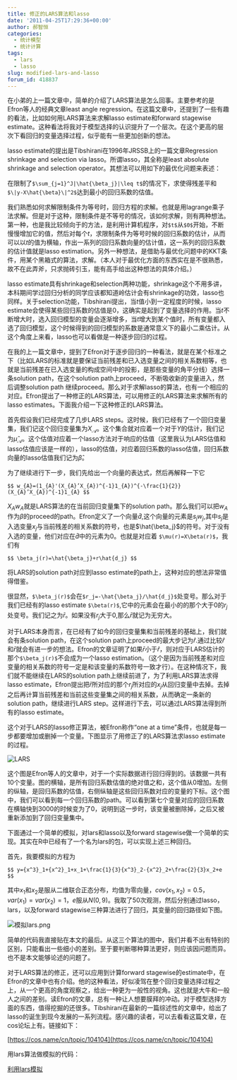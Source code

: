 ```yaml
---
title: 修正的LARS算法和lasso
date: '2011-04-25T17:29:36+00:00'
author: 郝智恒
categories:
  - 统计模型
  - 统计计算
tags:
  - lars
  - lasso
slug: modified-lars-and-lasso
forum_id: 418837
---
```


在小弟的上一篇文章中，简单的介绍了LARS算法是怎么回事。主要参考的是Efron等人的经典文章least angle regression。在这篇文章中，还提到了一些有趣的看法，比如如何用LARS算法来求解lasso estimate和forward stagewise estimate。这种看法将我对于模型选择的认识提升了一个层次。在这个更高的层次下看回归的变量选择过程，似乎能有一些更加创新的想法。

<!--more-->

lasso estimate的提出是Tibshirani在1996年JRSSB上的一篇文章Regression shrinkage and selection via lasso。所谓lasso，其全称是least absolute shrinkage and selection operator。其想法可以用如下的最优化问题来表述：

在限制了`$\sum_{j=1}^J|\hat{\beta_j}|\leq t$`的情况下，求使得残差平和`$\|y-X\hat{\beta}\|^2$`达到最小的回归系数的估值。

我们熟悉如何求解限制条件为等号时，回归方程的求解。也就是用lagrange乘子法求解。但是对于这种，限制条件是不等号的情况，该如何求解，则有两种想法。第一种，也是我比较倾向于的方法，是利用计算机程序，对`$t$`从`$0$`开始，不断慢慢增加它的值，然后对每个$t$，求限制条件为等号时候的回归系数的估计，从而可以以$t$的值为横轴，作出一系列的回归系数向量的估计值，这一系列的回归系数的估计值就是lasso estimation。另外一种想法，是借助与最优化问题中的KKT条件，用某个黑箱式的算法，求解。（本人对于最优化方面的东西实在是不很熟悉，故不在此弄斧，只求抛砖引玉，能有高手给出这种想法的具体介绍。）

lasso estimate具有shrinkage和selection两种功能，shrinkage这个不用多讲，本科期间学过回归分析的同学应该都知道岭估计会有shrinkage的功效，lasso也同样。关于selection功能，Tibshirani提出，当$t$值小到一定程度的时候，lasso estimate会使得某些回归系数的估值是$0$，这确实是起到了变量选择的作用。当$t$不断增大时，选入回归模型的变量会逐渐增多，当$t$增大到某个值时，所有变量都入选了回归模型，这个时候得到的回归模型的系数是通常意义下的最小二乘估计。从这个角度上来看，lasso也可以看做是一种逐步回归的过程。

在我的上一篇文章中，提到了Efron对于逐步回归的一种看法，就是在某个标准之下（比如LARS的标准就是要保证当前残差和已入选变量之间的相关系数相等，也就是当前残差在已入选变量的构成空间中的投影，是那些变量的角平分线）选择一条solution path，在这个solution path上proceed，不断吸收新的变量进入，然后调整solution path 继续proceed。那么对于求解lasso的算法，也有一个相应的对应。Efron提出了一种修正的LARS算法，可以用修正的LARS算法来求解所有的lasso estimates。下面我介绍一下这种修正的LARS算法。

首先假设我们已经完成了几步LARS steps。这时候，我们已经有了一个回归变量集，我们记这个回归变量集为$X_{\mathscr{A}}$。这个集合就对应着一个对于$Y$的估计，我们记为$\hat{\mu}_{\mathscr{A}}$。这个估值对应着一个lasso方法对于响应的估值（这里我认为LARS估值和lasso估值应该是一样的），lasso的估值，对应着回归系数的lasso估值，回归系数向量的lasso估值我们记为$\hat{\beta}$。

为了继续进行下一步，我们先给出一个向量的表达式，然后再解释一下它

`$$
w_{A}=(1_{A}'(X_{A}’X_{A})^{-1}1_{A})^{-\frac{1}{2}}(X_{A}’X_{A})^{-1}1_{A}
$$`

$X_{A}w_{A}$就是LARS算法的在当前回归变量集下的solution path。那么我们可以把$w_{A}$作为$\beta$的proceed的path。Efron定义了一个向量$\hat{d}$,这个向量的元素是$s_jw_j$,其中$s_j$是入选变量$x_j$与当前残差的相关系数的符号，也是$\hat{\beta_j}$的符号。对于没有入选的变量，他们对应在$\hat{d}$中的元素为0。也就是对应着 `$\mu(r)=X\beta(r)$`，我们有

`$$
  \beta_j(r)=\hat{\beta_j}+r\hat{d_j}
$$`

将LARS的solution path对应到lasso estimate的path上，这种对应的想法非常值得借鉴。

很显然，`$\beta_j(r)$`会在`$r_j=-\hat{\beta_j}/\hat{d_j}$`处变号。那么对于我们已经有的lasso estimate `$\beta(r)$`,它中的元素会在最小的的那个大于$0$的$r_j$处变号。我们记之为$\bar{r}$。如果没有$r_j$大于$0$,那么$\bar{r}$就记为无穷大。

对于LARS本身而言，在已经有了如今的回归变量集和当前残差的基础上，我们就会有条solution path，在这个solution path上proceed的最大步记为$\hat{r}$.通过比较$\hat{r}$和$\bar{r}$就会有进一步的想法。Efron的文章证明了如果$\bar{r}$小于$\hat{r}$，则对应于LARS估计的那个`$\beta_j(r)$`不会成为一个lasso estimation。（这个是因为当前残差和对应变量的相关系数的符号一定是和该变量的系数符号一致才行）。在这种情况下，我们就不能继续在LARS的solution path上继续前进了，为了利用LARS算法求得lasso estimate，Efron提出把$\bar{r}$所对应的那个$r_j$所对应的$x_j$从回归变量中去掉。去掉之后再计算当前残差和当前这些变量集之间的相关系数，从而确定一条新的solution path，继续进行LARS step。这样进行下去，可以通过LARS算法得到所有的lasso estimate。

这个对于LARS的lasso修正算法，被Efron称作“one at a time”条件，也就是每一步都要增加或删掉一个变量。下图显示了用修正了的LARS算法求lasso estimate的过程。

![LARS](https://uploads.cosx.org/2011/04/LARS.png)

这个图是Efron等人的文章中，对于一个实际数据进行回归得到的。该数据一共有10个变量。图的横轴，是所有回归系数估值的绝对值之和，这个值从$0$增加。左侧的纵轴，是回归系数的估值，右侧纵轴是这些回归系数对应的变量的下标。这个图中，我们可以看到每一个回归系数的path。可以看到第七个变量对应的回归系数在横轴快到3000的时候变为了0，说明到这一步时，该变量被删除掉，之后又被重新添加到了回归变量集中。

下面通过一个简单的模拟，对lars和lasso以及forward stagewise做一个简单的实现。其实在R中已经有了一个名为lars的包，可以实现上述三种回归。

首先，我要模拟的方程为

`$$
  y={x^3}_1+{x^2}_1+x_1+\frac{1}{3}{x^3}_2-{x^2}_2+\frac{2}{3}x_2+e
$$`

其中$x_1$和$x_2$是服从二维联合正态分布，均值为零向量，$cov(x_1,x_2)=0.5$，$var(x_1)=var(x_2)=1$，$e$服从$N(0,9)$。我取了50次观测，然后分别通过lasso，lars，以及forward stagewise三种算法进行了回归，其变量的回归路径如下图。

![模拟lars.png](https://web.archive.org/web/20120602095612/https://cos.name/wp-content/uploads/2011/04/%E6%A8%A1%E6%8B%9Flars.png)

简单的代码我直接贴在本文的最后。从这三个算法的图中，我们并看不出有特别的区别，只能看出一些细小的差别。至于要判断哪种算法更好，则应该因问题而异。也不是本文能够论述的问题了。

对于LARS算法的修正，还可以应用到计算forward stagewise的estimate中，在Efron的文章中也有介绍。他的这种看法，好似凌驾在整个回归变量选择过程之上，从一个更高的角度观察之，给出一种更为一般性的视角。这也就是大牛和一般人之间的差别。读Efron的文章，总有一种让人想要膜拜的冲动。对于模型选择方面的东西，值得挖掘的还很多。Tibshirani在最新的一篇综述性的文章中，给出了lasso的诞生到现今发展的一系列流程。感兴趣的读者，可以去看看这篇文章，在cos论坛上有。链接如下：

[https://cos.name/cn/topic/104104](https://cos.name/cn/topic/104104)

用lars算法做模拟的代码：

[利用lars模拟](https://web.archive.org/web/20120528220843/http://cos.name/wp-content/uploads/2011/04/%E5%88%A9%E7%94%A8lars%E6%A8%A1%E6%8B%9F.txt)
